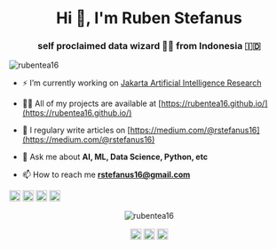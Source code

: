 <h1 align="center">Hi 👋, I'm Ruben Stefanus</h1>
<h3 align="center">self proclaimed data wizard 🧙‍♂️ from Indonesia 🇮🇩</h3>
<p align="left"> <img src="https://komarev.com/ghpvc/?username=rubentea16" alt="rubentea16" /> </p>

- ⚡ I’m currently working on [Jakarta Artificial Intelligence Research](https://github.com/jakartaresearch)

- 👨‍💻 All of my projects are available at [https://rubentea16.github.io/](https://rubentea16.github.io/)

- 📝 I regulary write articles on [https://medium.com/@rstefanus16](https://medium.com/@rstefanus16)

- 💬 Ask me about **AI, ML, Data Science, Python, etc**

- 📫 How to reach me **rstefanus16@gmail.com**

<p align="left"><img src="https://konpa.github.io/devicon/devicon.git/icons/docker/docker-original-wordmark.svg" alt="docker" width="20" height="20"/> <img src="https://konpa.github.io/devicon/devicon.git/icons/mysql/mysql-original-wordmark.svg" alt="mysql" width="20" height="20"/> <img src="https://konpa.github.io/devicon/devicon.git/icons/postgresql/postgresql-original-wordmark.svg" alt="postgresql" width="20" height="20"/> <img src="https://konpa.github.io/devicon/devicon.git/icons/python/python-original-wordmark.svg" alt="python" width="20" height="20"/></p><p align="center"> <img src="https://github-readme-stats.vercel.app/api?username=rubentea16&show_icons=true" alt="rubentea16" /> </p>

<p align="center">
<a href="https://twitter.com/mindbelowink" target="blank"><img align="center" src="https://cdn.jsdelivr.net/npm/simple-icons@3.0.1/icons/twitter.svg" alt="mindbelowink" height="20" width="20" /></a>
<a href="https://linkedin.com/in/rubenstefanus" target="blank"><img align="center" src="https://cdn.jsdelivr.net/npm/simple-icons@3.0.1/icons/linkedin.svg" alt="rubenstefanus" height="20" width="20" /></a>
<a href="https://instagram.com/rubenstefanus" target="blank"><img align="center" src="https://cdn.jsdelivr.net/npm/simple-icons@3.0.1/icons/instagram.svg" alt="rubenstefanus" height="20" width="20" /></a>
</p>